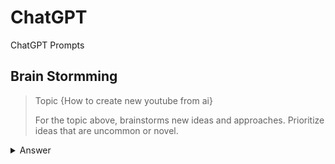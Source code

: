 # ChatGPT

ChatGPT Prompts

## Brain Stormming

> Topic {How to create new youtube from ai}
> 
> For the topic above, brainstorms new ideas and approaches. Prioritize ideas that are uncommon or novel.

<details>
  <summary>Answer</summary>

<p> 
1. Use an AI-powered video editing tool that can analyze existing YouTube content to identify trends and create new content that follows those trends.<br/>
2. Develop an AI model that can identify gaps in the market and generate new video concepts that have high potential for engagement.<br/>
3. Use natural language processing to analyze comments and feedback on existing videos and generate new video ideas based on popular topics or requests.<br/>
4. Create an AI-generated host or presenter that can produce original video content on a regular basis without human intervention.<br/>
5. Develop an AI-powered recommendation system that suggests new video topics based on user preferences and viewing history.<br/>
6. Use deep learning to create an AI model that can generate realistic, high-quality 3D animations for video content.<br/>
7. Create a chatbot that can engage with viewers in the comments section and generate new video ideas based on their feedback and suggestions.<br/>
8. Use computer vision to analyze footage from drones or other cameras to identify visually interesting locations or events for new video content.<br/>
9. Develop an AI system that can automatically generate and test different video titles and thumbnails to optimize click-through rates and engagement.<br/>
10. Use machine learning to analyze audience demographics and generate new video content tailored specifically to different groups.<br/>
</p>
</details>

